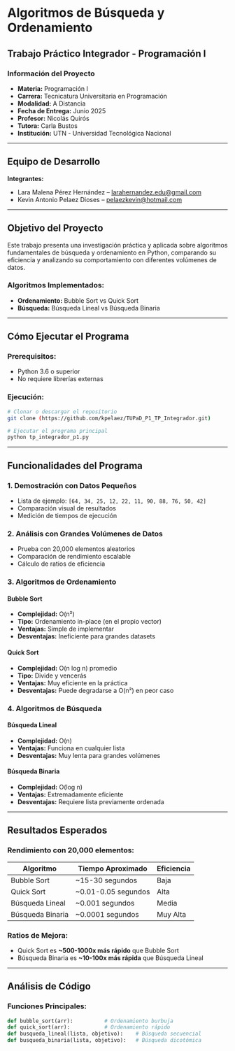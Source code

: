 # Algoritmos de Búsqueda y Ordenamiento
## Trabajo Práctico Integrador - Programación I

### **Información del Proyecto**
- **Materia:** Programación I
- **Carrera:** Tecnicatura Universitaria en Programación
- **Modalidad:** A Distancia
- **Fecha de Entrega:** Junio 2025
- **Profesor:** Nicolás Quirós
- **Tutora:** Carla Bustos
- **Institución:** UTN - Universidad Tecnológica Nacional
---
## **Equipo de Desarrollo**

**Integrantes:**
- Lara Malena Pérez Hernández – larahernandez.edu@gmail.com
- Kevin Antonio Pelaez Dioses – pelaezkevin@hotmail.com


---

##  **Objetivo del Proyecto**

Este trabajo presenta una investigación práctica y aplicada sobre algoritmos fundamentales de búsqueda y ordenamiento en Python, comparando su eficiencia y analizando su comportamiento con diferentes volúmenes de datos.

### **Algoritmos Implementados:**
- **Ordenamiento:** Bubble Sort vs Quick Sort
- **Búsqueda:** Búsqueda Lineal vs Búsqueda Binaria

---

## **Cómo Ejecutar el Programa**

### **Prerequisitos:**
- Python 3.6 o superior
- No requiere librerías externas

### **Ejecución:**
```bash
# Clonar o descargar el repositorio
git clone (https://github.com/kpelaez/TUPaD_P1_TP_Integrador.git)

# Ejecutar el programa principal
python tp_integrador_p1.py
```

---

## **Funcionalidades del Programa**

### **1. Demostración con Datos Pequeños**
- Lista de ejemplo: `[64, 34, 25, 12, 22, 11, 90, 88, 76, 50, 42]`
- Comparación visual de resultados
- Medición de tiempos de ejecución

### **2. Análisis con Grandes Volúmenes de Datos**
- Prueba con 20,000 elementos aleatorios
- Comparación de rendimiento escalable
- Cálculo de ratios de eficiencia

### **3. Algoritmos de Ordenamiento**

#### **Bubble Sort**
- **Complejidad:** O(n²)
- **Tipo:** Ordenamiento in-place (en el propio vector)
- **Ventajas:** Simple de implementar
- **Desventajas:** Ineficiente para grandes datasets

#### **Quick Sort**
- **Complejidad:** O(n log n) promedio
- **Tipo:** Divide y vencerás
- **Ventajas:** Muy eficiente en la práctica
- **Desventajas:** Puede degradarse a O(n²) en peor caso

### **4. Algoritmos de Búsqueda**

#### **Búsqueda Lineal**
- **Complejidad:** O(n)
- **Ventajas:** Funciona en cualquier lista
- **Desventajas:** Muy lenta para grandes volúmenes

#### **Búsqueda Binaria**
- **Complejidad:** O(log n)
- **Ventajas:** Extremadamente eficiente
- **Desventajas:** Requiere lista previamente ordenada

---

## **Resultados Esperados**

### **Rendimiento con 20,000 elementos:**
| Algoritmo | Tiempo Aproximado | Eficiencia |
|-----------|------------------|------------|
| Bubble Sort | ~15-30 segundos | Baja |
| Quick Sort | ~0.01-0.05 segundos | Alta |
| Búsqueda Lineal | ~0.001 segundos | Media |
| Búsqueda Binaria | ~0.0001 segundos | Muy Alta |

### **Ratios de Mejora:**
- Quick Sort es **~500-1000x más rápido** que Bubble Sort
- Búsqueda Binaria es **~10-100x más rápida** que Búsqueda Lineal

---

## **Análisis de Código**

### **Funciones Principales:**

```python
def bubble_sort(arr):          # Ordenamiento burbuja
def quick_sort(arr):           # Ordenamiento rápido
def busqueda_lineal(lista, objetivo):    # Búsqueda secuencial
def busqueda_binaria(lista, objetivo):   # Búsqueda dicotómica
```

